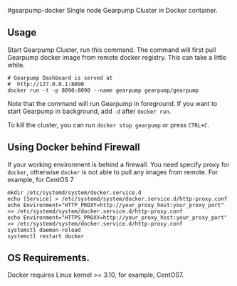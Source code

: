 #gearpump-docker
Single node Gearpump Cluster in Docker container.
 
## Usage
Start Gearpump Cluster, run this command. The command will first pull Gearpump docker image from remote docker registry. This can take a little while. 
```
# Gearpump Dashboard is served at 
#  http://127.0.0.1:8090
docker run -t -p 8090:8090 --name gearpump gearpump/gearpump
```
Note that the command will run Gearpump in foreground. If you want to start Gearpump in background, add `-d` after `docker run`.

To kill the cluster, you can run `docker stop gearpump` or press `CTRL+C`.

## Using Docker behind Firewall
If your working environment is behind a firewall. You need specify proxy for `docker`, otherwise `docker` is not able to pull any images from remote.
For example, for CentOS 7
```
mkdir /etc/systemd/system/docker.service.d
echo [Service] > /etc/systemd/system/docker.service.d/http-proxy.conf
echo Environment="HTTP_PROXY=http://your_proxy_host:your_proxy_port" >> /etc/systemd/system/docker.service.d/http-proxy.conf
echo Environment="HTTPS_PROXY=http://your_proxy_host:your_proxy_port" >> /etc/systemd/system/docker.service.d/http-proxy.conf
systemctl daemon-reload
systemctl restart docker
```

## OS Requirements.
Docker requires Linux kernel >= 3.10, for example, CentOS7.
